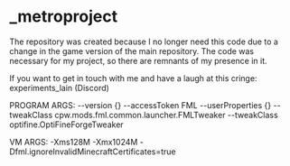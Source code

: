 # _metroproject

The repository was created because I no longer need this code due to a change in the game version of the main repository. The code was necessary for my project, so there are remnants of my presence in it.

If you want to get in touch with me and have a laugh at this cringe: experiments_lain (Discord)

PROGRAM ARGS:
--version {}
--accessToken FML
--userProperties {}
--tweakClass cpw.mods.fml.common.launcher.FMLTweaker
--tweakClass optifine.OptiFineForgeTweaker

VM ARGS:
-Xms128M 
-Xmx1024M 
-Dfml.ignoreInvalidMinecraftCertificates=true
